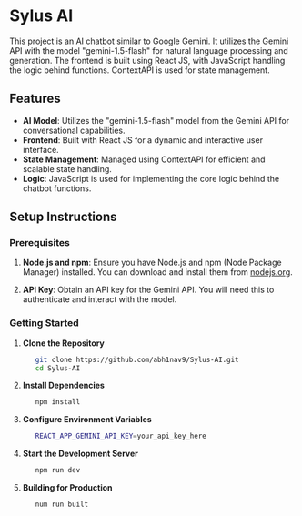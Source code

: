 # Sylus AI

This project is an AI chatbot similar to Google Gemini. It utilizes the Gemini API with the model "gemini-1.5-flash" for natural language processing and generation. The frontend is built using React JS, with JavaScript handling the logic behind functions. ContextAPI is used for state management.

## Features

- **AI Model**: Utilizes the "gemini-1.5-flash" model from the Gemini API for conversational capabilities.
- **Frontend**: Built with React JS for a dynamic and interactive user interface.
- **State Management**: Managed using ContextAPI for efficient and scalable state handling.
- **Logic**: JavaScript is used for implementing the core logic behind the chatbot functions.

## Setup Instructions

### Prerequisites

1. **Node.js and npm**: Ensure you have Node.js and npm (Node Package Manager) installed. You can download and install them from [nodejs.org](https://nodejs.org/).

2. **API Key**: Obtain an API key for the Gemini API. You will need this to authenticate and interact with the model.

### Getting Started

1. **Clone the Repository**

   ```bash
      git clone https://github.com/abh1nav9/Sylus-AI.git
      cd Sylus-AI

2. **Install Dependencies**

   ```bash
      npm install

4. **Configure Environment Variables**

   ```bash
      REACT_APP_GEMINI_API_KEY=your_api_key_here

5. **Start the Development Server**

   ```bash
      npm run dev

6. **Building for Production**

   ```bash
      num run built
